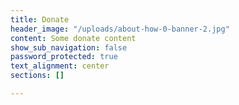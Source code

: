 ```yaml
---
title: Donate
header_image: "/uploads/about-how-0-banner-2.jpg"
content: Some donate content
show_sub_navigation: false
password_protected: true
text_alignment: center
sections: []

---
```

